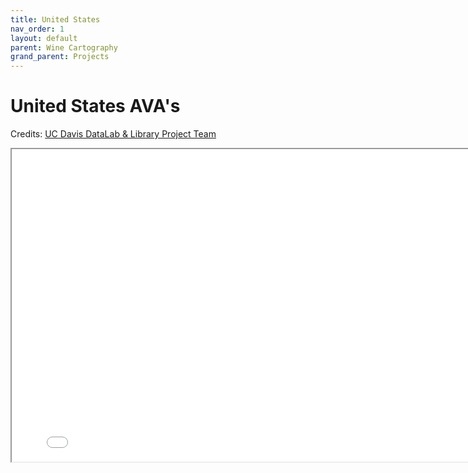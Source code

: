 ```yaml
---
title: United States
nav_order: 1
layout: default
parent: Wine Cartography
grand_parent: Projects
---
```


# United States AVA's

Credits: [UC Davis DataLab & Library Project Team](https://ucdavislibrary.github.io/ava/contributors.html)

<iframe src="map.html" style="width: 800px; height: 500px"></iframe>
